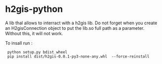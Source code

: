 # h2gis-python

A lib thal allows to interract with a h2gis lib. Do not forget when you create an H2gisConnection object to put the lib.so full path as a parameter. Without this, it will not work.

To insall run :
```
 python setup.py bdist_wheel
 pip install dist/h2gis-0.0.1-py3-none-any.whl  --force-reinstall

```
